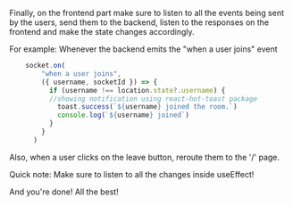 Finally, on the frontend part make sure to listen to all the events being sent by the users, send them to the backend, listen to the responses on the frontend and make the state changes accordingly.

For example:
Whenever the backend emits the "when a user joins" event
```js
    socket.on(
        "when a user joins",
        ({ username, socketId }) => {
          if (username !== location.state?.username) {
          //showing notification using react-hot-toast package
            toast.success(`${username} joined the room.`)
            console.log(`${username} joined`)
          }
        }
      )
```
Also, when a user clicks on the leave button, reroute them to the '/' page.

Quick note: Make sure to listen to all the changes inside useEffect!


And you're done!
All the best!
